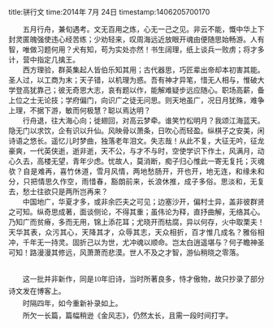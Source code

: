 title:骈行文
time:2014年 7月 24日
timestamp:1406205700170

<p style="text-indent:21.0000pt; margin-bottom:0pt; margin-top:0pt; text-align:justify;"   ><span style="mso-spacerun:'yes'; font-size:10.5000pt; font-family:'宋体';"   >五月行舟，兼旬遇考。文无百用之炼，心无一己之见。非云不能，慨中华上下封灵匿魄强使违心经苦练；少劝轻来，叹周海远近放眼开魂由便随思始畅游。人有智，唯做习题何用？犬有知，苟为实处亦然！书生阔理，纸上谈兵一败虏；将才多计，营中指定几擒王。</span><span style="mso-spacerun:'yes'; font-size:10.5000pt; font-family:'宋体';"   ></span></p><p style="text-indent:21.0000pt; margin-bottom:0pt; margin-top:0pt; text-align:justify;"   ><span style="mso-spacerun:'yes'; font-size:10.5000pt; font-family:'宋体';"   >西方理验，群英集起人皆伯乐知其用；古代器思，巧匠辈出帝却本初害其能。圣人过，以工商为末；天子错，以机理为惑。吾有神才异笔，惜无人相与，惟破大学登高犹靠己；彼无奇思大志，哀有题以作，能解难疑步远应随心。职场高薪，备上位之士无论技；学府偏门，向识广之徒无问思。则天地虽广，况日月犹殊，难争上理，不据下游，敏而何极慧？聪以焉达明？</span><span style="mso-spacerun:'yes'; font-size:10.5000pt; font-family:'宋体';"   ></span></p><p style="text-indent:21.0000pt; margin-bottom:0pt; margin-top:0pt; text-align:justify;"   ><span style="mso-spacerun:'yes'; font-size:10.5000pt; font-family:'宋体';"   >行舟退，往大海心向；徙翅回，对高云梦牵。谁笑竹松明月？我颂江海蓝天。隐无门以求饮，企有识以升仙。风映骨以萧条，日吹心而轻盈。纵棋子之安美，闲诗语之悠长。遥忆儿时梦曲，独落老年泪文。失志哉！从此不复，大征无吟，征龙豪爽，一代英侠逝，逝非逝，天不公，与才不与时，空使学识下作土，风满月，动心久去，高楼无望，青年少虑。忧故人，莫消断，痴子归心惟此一寄无复托；灭魂欤？自是难再，喜竹休道，雪月风情，两地愁肠开，开也开，地无连，和缘未和分，只把情思久作空，雨惜春，豁朗前来，长浪休推，成子多俗。思淡和，无复去，愁士往欲只是两所岂再来？</span><span style="mso-spacerun:'yes'; font-size:10.5000pt; font-family:'宋体';"   ></span></p><p style="text-indent:21.0000pt; margin-bottom:0pt; margin-top:0pt; text-align:justify;"   ><span style="mso-spacerun:'yes'; font-size:10.5000pt; font-family:'宋体';"   >中国地广，华夏才多，或非余匹夫之可见；边塞沙开，偏村士异，盖非彼群贤之可知。纵奇思成著，面谈侧论，不得其重；虽伟论为释，直抒曲解，无络其心。乃知广而贫瘠，多而无用，锦上添花耳；尤晓开而枯腐，异以何存，火中取栗夫！天华其表，众污其心，天降其才，众辱其志，天众相折，百才惟几成名？雅俗相冲，千年无一持灵。固折己以为世，尤冲魂以顺命。岂太白逍遥堪与？何子瞻神圣可知！路漫漫其修远，风萧萧而悲漠。世人不及之才智，游仙稍晓之零落。</span><span style="mso-spacerun:'yes'; font-size:10.5000pt; font-family:'宋体';"   ></span></p><p style="text-indent:21.0000pt; margin-bottom:0pt; margin-top:0pt; text-align:justify;"   ><span style="mso-spacerun:'yes'; font-size:10.5000pt; font-family:'宋体';"   ><br></span></p><p style="text-indent:21.0000pt; margin-bottom:0pt; margin-top:0pt; text-align:justify;"   ><span style="mso-spacerun:'yes'; font-size:10.5000pt; font-family:'宋体';"   ><br></span></p><p style="text-indent:21.0000pt; margin-bottom:0pt; margin-top:0pt; text-align:justify;"   ><font face="宋体"   ><span style="font-size: 14px; line-height: 24px;"   >这一批并非新作，同是10年旧诗，当时所著良多，恃才傲物，故只抄录了部分诗文发在博客上。</span></font></p><p style="text-indent:21.0000pt; margin-bottom:0pt; margin-top:0pt; text-align:justify;"   ><font face="宋体"   ><span style="font-size: 14px; line-height: 24px;"   >时隔四年，如今重新补录如上。</span></font></p><p style="text-indent:21.0000pt; margin-bottom:0pt; margin-top:0pt; text-align:justify;"   ><font face="宋体"   ><span style="font-size: 14px; line-height: 24px;"   >所欠一长篇，篇幅稍逊《金风志》，仍然太长，且需一段时间打字。</span></font></p><wbr>